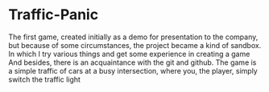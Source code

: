 # Traffic-Panic
The first game, created initially as a demo for presentation to the company, 
but because of some circumstances, the project became a kind of sandbox. 
In which I try various things and get some experience in creating a game
And besides, there is an acquaintance with the git and github.
The game is a simple traffic of cars at a busy intersection, where you, the player, simply switch the traffic light
